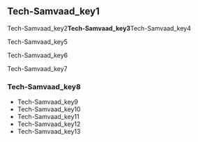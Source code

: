 ## Tech-Samvaad_key1
Tech-Samvaad_key2**Tech-Samvaad_key3**Tech-Samvaad_key4

Tech-Samvaad_key5

Tech-Samvaad_key6

Tech-Samvaad_key7

### Tech-Samvaad_key8
* Tech-Samvaad_key9
* Tech-Samvaad_key10
* Tech-Samvaad_key11
* Tech-Samvaad_key12
* Tech-Samvaad_key13
